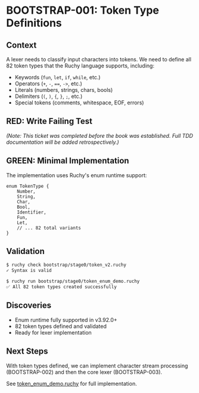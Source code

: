 # BOOTSTRAP-001: Token Type Definitions

## Context

A lexer needs to classify input characters into tokens. We need to define all 82 token types that the Ruchy language supports, including:
- Keywords (`fun`, `let`, `if`, `while`, etc.)
- Operators (`+`, `-`, `==`, `->`, etc.)
- Literals (numbers, strings, chars, bools)
- Delimiters (`(`, `)`, `{`, `}`, `;`, etc.)
- Special tokens (comments, whitespace, EOF, errors)

## RED: Write Failing Test

_(Note: This ticket was completed before the book was established. Full TDD documentation will be added retrospectively.)_

## GREEN: Minimal Implementation

The implementation uses Ruchy's enum runtime support:

```ruchy
enum TokenType {
    Number,
    String,
    Char,
    Bool,
    Identifier,
    Fun,
    Let,
    // ... 82 total variants
}
```

## Validation

```bash
$ ruchy check bootstrap/stage0/token_v2.ruchy
✓ Syntax is valid

$ ruchy run bootstrap/stage0/token_enum_demo.ruchy
✅ All 82 token types created successfully
```

## Discoveries

- Enum runtime fully supported in v3.92.0+
- 82 token types defined and validated
- Ready for lexer implementation

## Next Steps

With token types defined, we can implement character stream processing (BOOTSTRAP-002) and then the core lexer (BOOTSTRAP-003).

See [token_enum_demo.ruchy](https://github.com/paiml/ruchyruchy/blob/main/bootstrap/stage0/token_enum_demo.ruchy) for full implementation.

